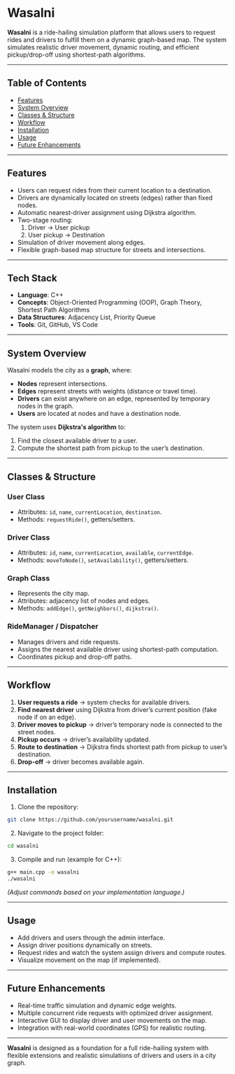 # Wasalni

**Wasalni** is a ride-hailing simulation platform that allows users to request rides and drivers to fulfill them on a dynamic graph-based map. The system simulates realistic driver movement, dynamic routing, and efficient pickup/drop-off using shortest-path algorithms.

---

## Table of Contents
- [Features](#features)  
- [System Overview](#system-overview)  
- [Classes & Structure](#classes--structure)  
- [Workflow](#workflow)  
- [Installation](#installation)  
- [Usage](#usage)  
- [Future Enhancements](#future-enhancements)

---

## Features
- Users can request rides from their current location to a destination.  
- Drivers are dynamically located on streets (edges) rather than fixed nodes.  
- Automatic nearest-driver assignment using Dijkstra algorithm.  
- Two-stage routing:  
  1. Driver → User pickup  
  2. User pickup → Destination  
- Simulation of driver movement along edges.  
- Flexible graph-based map structure for streets and intersections.  

---

## Tech Stack  
- **Language**: C++  
- **Concepts**: Object-Oriented Programming (OOP), Graph Theory, Shortest Path Algorithms  
- **Data Structures**: Adjacency List, Priority Queue  
- **Tools**: Git, GitHub, VS Code

 ---

## System Overview
Wasalni models the city as a **graph**, where:
- **Nodes** represent intersections.  
- **Edges** represent streets with weights (distance or travel time).  
- **Drivers** can exist anywhere on an edge, represented by temporary nodes in the graph.  
- **Users** are located at nodes and have a destination node.  

The system uses **Dijkstra's algorithm** to:
1. Find the closest available driver to a user.  
2. Compute the shortest path from pickup to the user’s destination.  

---

## Classes & Structure

### User Class
- Attributes: `id`, `name`, `currentLocation`, `destination`.  
- Methods: `requestRide()`, getters/setters.

### Driver Class
- Attributes: `id`, `name`, `currentLocation`, `available`, `currentEdge`.  
- Methods: `moveToNode()`, `setAvailability()`, getters/setters.

### Graph Class
- Represents the city map.  
- Attributes: adjacency list of nodes and edges.  
- Methods: `addEdge()`, `getNeighbors()`, `dijkstra()`.

### RideManager / Dispatcher
- Manages drivers and ride requests.  
- Assigns the nearest available driver using shortest-path computation.  
- Coordinates pickup and drop-off paths.  

---

## Workflow
1. **User requests a ride** → system checks for available drivers.  
2. **Find nearest driver** using Dijkstra from driver’s current position (fake node if on an edge).  
3. **Driver moves to pickup** → driver’s temporary node is connected to the street nodes.  
4. **Pickup occurs** → driver’s availability updated.  
5. **Route to destination** → Dijkstra finds shortest path from pickup to user’s destination.  
6. **Drop-off** → driver becomes available again.

---

## Installation
1. Clone the repository:
```bash
git clone https://github.com/yourusername/wasalni.git
```
2. Navigate to the project folder:
```bash
cd wasalni
```
3. Compile and run (example for C++):
```bash
g++ main.cpp -o wasalni
./wasalni
```
*(Adjust commands based on your implementation language.)*

---

## Usage
- Add drivers and users through the admin interface.  
- Assign driver positions dynamically on streets.  
- Request rides and watch the system assign drivers and compute routes.  
- Visualize movement on the map (if implemented).  

---

## Future Enhancements
- Real-time traffic simulation and dynamic edge weights.  
- Multiple concurrent ride requests with optimized driver assignment.  
- Interactive GUI to display driver and user movements on the map.  
- Integration with real-world coordinates (GPS) for realistic routing.  

---

**Wasalni** is designed as a foundation for a full ride-hailing system with flexible extensions and realistic simulations of drivers and users in a city graph.
